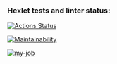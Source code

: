 ### Hexlet tests and linter status:
[![Actions Status](https://github.com/zukmutant/frontend-project-lvl1/workflows/hexlet-check/badge.svg)](https://github.com/zukmutant/frontend-project-lvl1/actions)

[![Maintainability](https://api.codeclimate.com/v1/badges/a99a88d28ad37a79dbf6/maintainability)](https://codeclimate.com/github/codeclimate/codeclimate/maintainability)

[![my-job](https://github.com/zukmutant/frontend-project-lvl1/actions/workflows/my-job.yml/badge.svg)](https://github.com/zukmutant/frontend-project-lvl1/actions)


